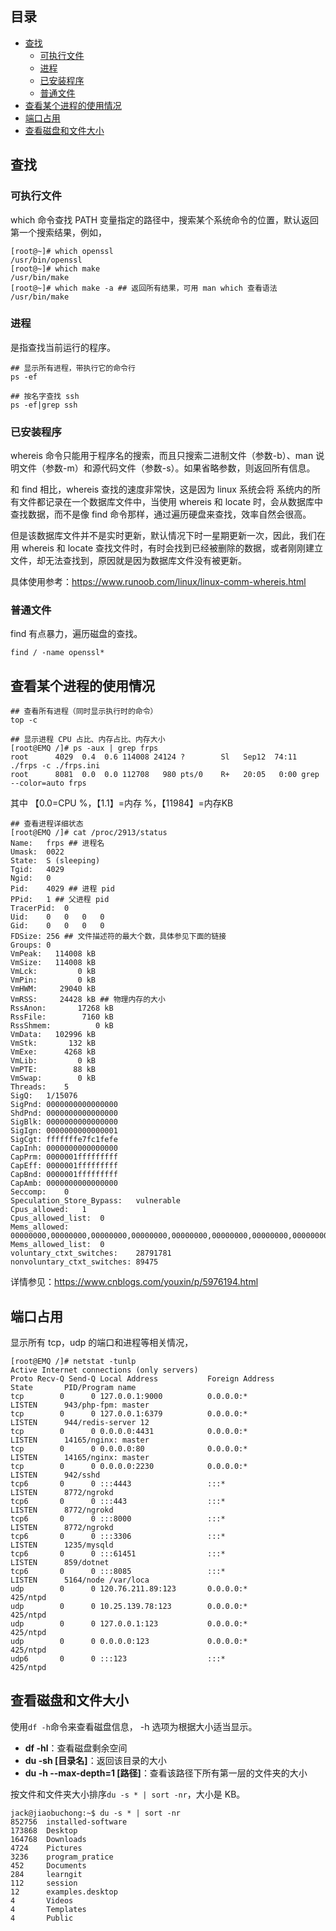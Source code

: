 ## 目录

- [查找](#查找)
  - [可执行文件](#可执行文件)
  - [进程](#进程)
  - [已安装程序](#已安装程序)
  - [普通文件](#普通文件)
- [查看某个进程的使用情况](#查看某个进程的使用情况)
- [端口占用](#端口占用)
- [查看磁盘和文件大小](#查看磁盘和文件大小)

## 查找

### 可执行文件

which 命令查找 PATH 变量指定的路径中，搜索某个系统命令的位置，默认返回第一个搜索结果，例如，

```shell
[root@~]# which openssl
/usr/bin/openssl
[root@~]# which make
/usr/bin/make
[root@~]# which make -a ## 返回所有结果，可用 man which 查看语法
/usr/bin/make
```

### 进程

是指查找当前运行的程序。

```shell
## 显示所有进程，带执行它的命令行
ps -ef
```
```shell
## 按名字查找 ssh
ps -ef|grep ssh
```

### 已安装程序

whereis 命令只能用于程序名的搜索，而且只搜索二进制文件（参数-b）、man 说明文件（参数-m）和源代码文件（参数-s）。如果省略参数，则返回所有信息。

和 find 相比，whereis 查找的速度非常快，这是因为 linux 系统会将 系统内的所有文件都记录在一个数据库文件中，当使用 whereis 和 locate 时，会从数据库中查找数据，而不是像 find 命令那样，通过遍历硬盘来查找，效率自然会很高。 

但是该数据库文件并不是实时更新，默认情况下时一星期更新一次，因此，我们在用 whereis 和 locate 查找文件时，有时会找到已经被删除的数据，或者刚刚建立文件，却无法查找到，原因就是因为数据库文件没有被更新。 

具体使用参考：<https://www.runoob.com/linux/linux-comm-whereis.html>

### 普通文件

find 有点暴力，遍历磁盘的查找。

```shell
find / -name openssl*
```

## 查看某个进程的使用情况

```shell
## 查看所有进程（同时显示执行时的命令）
top -c
```

```shell
## 显示进程 CPU 占比、内存占比、内存大小
[root@EMQ /]# ps -aux | grep frps
root      4029  0.4  0.6 114008 24124 ?        Sl   Sep12  74:11 ./frps -c ./frps.ini
root      8081  0.0  0.0 112708   980 pts/0    R+   20:05   0:00 grep --color=auto frps
```
其中 【0.0=CPU %，【1.1】=内存 %，【11984】=内存KB

```shell
## 查看进程详细状态
[root@EMQ /]# cat /proc/2913/status
Name:	frps ## 进程名
Umask:	0022
State:	S (sleeping)
Tgid:	4029
Ngid:	0
Pid:	4029 ## 进程 pid
PPid:	1 ## 父进程 pid
TracerPid:	0
Uid:	0	0	0	0
Gid:	0	0	0	0
FDSize:	256 ## 文件描述符的最大个数，具体参见下面的链接
Groups:	0 
VmPeak:	  114008 kB
VmSize:	  114008 kB
VmLck:	       0 kB
VmPin:	       0 kB
VmHWM:	   29040 kB
VmRSS:	   24428 kB ## 物理内存的大小
RssAnon:	   17268 kB
RssFile:	    7160 kB
RssShmem:	       0 kB
VmData:	  102996 kB
VmStk:	     132 kB
VmExe:	    4268 kB
VmLib:	       0 kB
VmPTE:	      88 kB
VmSwap:	       0 kB
Threads:	5
SigQ:	1/15076
SigPnd:	0000000000000000
ShdPnd:	0000000000000000
SigBlk:	0000000000000000
SigIgn:	0000000000000001
SigCgt:	fffffffe7fc1fefe
CapInh:	0000000000000000
CapPrm:	0000001fffffffff
CapEff:	0000001fffffffff
CapBnd:	0000001fffffffff
CapAmb:	0000000000000000
Seccomp:	0
Speculation_Store_Bypass:	vulnerable
Cpus_allowed:	1
Cpus_allowed_list:	0
Mems_allowed:	00000000,00000000,00000000,00000000,00000000,00000000,00000000,00000000,00000000,00000000,00000000,00000000,00000000,00000000,00000000,00000000,00000000,00000000,00000000,00000000,00000000,00000000,00000000,00000000,00000000,00000000,00000000,00000000,00000000,00000000,00000000,00000001
Mems_allowed_list:	0
voluntary_ctxt_switches:	28791781
nonvoluntary_ctxt_switches:	89475
```
详情参见：<https://www.cnblogs.com/youxin/p/5976194.html>

## 端口占用

显示所有 tcp，udp 的端口和进程等相关情况，
```shell
[root@EMQ /]# netstat -tunlp
Active Internet connections (only servers)
Proto Recv-Q Send-Q Local Address           Foreign Address         State       PID/Program name
tcp        0      0 127.0.0.1:9000          0.0.0.0:*               LISTEN      943/php-fpm: master
tcp        0      0 127.0.0.1:6379          0.0.0.0:*               LISTEN      944/redis-server 12
tcp        0      0 0.0.0.0:4431            0.0.0.0:*               LISTEN      14165/nginx: master
tcp        0      0 0.0.0.0:80              0.0.0.0:*               LISTEN      14165/nginx: master
tcp        0      0 0.0.0.0:2230            0.0.0.0:*               LISTEN      942/sshd
tcp6       0      0 :::4443                 :::*                    LISTEN      8772/ngrokd
tcp6       0      0 :::443                  :::*                    LISTEN      8772/ngrokd
tcp6       0      0 :::8000                 :::*                    LISTEN      8772/ngrokd
tcp6       0      0 :::3306                 :::*                    LISTEN      1235/mysqld
tcp6       0      0 :::61451                :::*                    LISTEN      859/dotnet
tcp6       0      0 :::8085                 :::*                    LISTEN      5164/node /var/loca
udp        0      0 120.76.211.89:123       0.0.0.0:*                           425/ntpd
udp        0      0 10.25.139.78:123        0.0.0.0:*                           425/ntpd
udp        0      0 127.0.0.1:123           0.0.0.0:*                           425/ntpd
udp        0      0 0.0.0.0:123             0.0.0.0:*                           425/ntpd
udp6       0      0 :::123                  :::*                                425/ntpd
```

## 查看磁盘和文件大小



使用`df -h`命令来查看磁盘信息， -h 选项为根据大小适当显示。

- **df -hl**：查看磁盘剩余空间
- **du -sh [目录名]**：返回该目录的大小
- **du -h --max-depth=1 [路径]**：查看该路径下所有第一层的文件夹的大小

按文件和文件夹大小排序`du -s * | sort -nr`，大小是 KB。

```
jack@jiaobuchong:~$ du -s * | sort -nr 
852756	installed-software
173868	Desktop
164768	Downloads
4724	Pictures
3236	program_pratice
452		Documents
284		learngit
112		session
12		examples.desktop
4		Videos
4		Templates
4		Public
```



